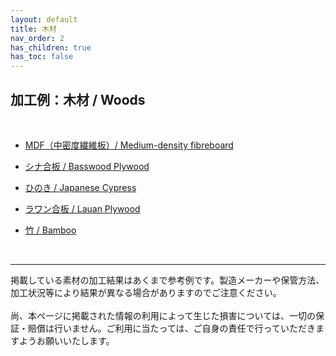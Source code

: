 ```yaml
---
layout: default
title: 木材
nav_order: 2
has_children: true
has_toc: false
---
```


## 加工例：木材 / Woods
<br>

* [MDF（中密度繊維板）/ Medium-density fibreboard](01-1-mdf.md)

* [シナ合板 / Basswood Plywood](01-2-shina.md)

* [ひのき / Japanese Cypress](01-3-hinoki.md)

* [ラワン合板 / Lauan Plywood](01-4-lauan.md)

* [竹 / Bamboo](01-5-bamboo.md)


<br>

---

掲載している素材の加工結果はあくまで参考例です。製造メーカーや保管方法、加工状況等により結果が異なる場合がありますのでご注意ください。<br>
<br>
尚、本ページに掲載された情報の利用によって生じた損害については、一切の保証・賠償は行いません。ご利用に当たっては、ご自身の責任で行っていただきますようお願いいたします。

<br><br><br>